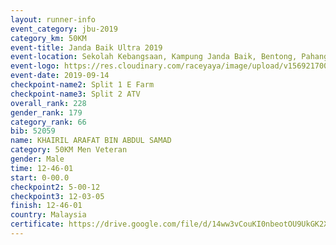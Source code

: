 ```yaml
---
layout: runner-info 
event_category: jbu-2019 
category_km: 50KM 
event-title: Janda Baik Ultra 2019
event-location: Sekolah Kebangsaan, Kampung Janda Baik, Bentong, Pahang, Malaysia 
event-logo: https://res.cloudinary.com/raceyaya/image/upload/v1569217009/logo/janda-baik_vch1pc.jpg 
event-date: 2019-09-14 
checkpoint-name2: Split 1 E Farm 
checkpoint-name3: Split 2 ATV 
overall_rank: 228
gender_rank: 179
category_rank: 66
bib: 52059
name: KHAIRIL ARAFAT BIN ABDUL SAMAD
category: 50KM Men Veteran
gender: Male
time: 12-46-01
start: 0-00.0
checkpoint2: 5-00-12
checkpoint3: 12-03-05
finish: 12-46-01
country: Malaysia
certificate: https://drive.google.com/file/d/14ww3vCouKI0nbeotOU9UkGK2X71kpiSI/view?usp=sharing
---
```

